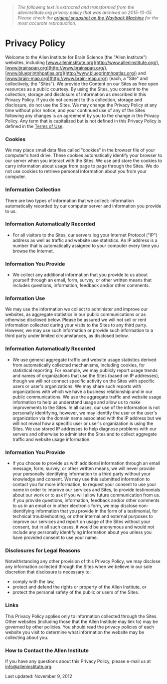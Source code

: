 > *The following text is extracted and transformed from the alleninstitute.org privacy policy that was archived on 2015-10-05. Please check the [original snapshot on the Wayback Machine](https://web.archive.org/web/20151005000417id_/http%3A//www.alleninstitute.org/privacy-policy) for the most accurate reproduction.*

# Privacy Policy

Welcome to the Allen Institute for Brain Science (the "Allen Institute") websites, including [www.alleninstitute.org](http://www.alleninstitute.org/), [www.brainspan.org](http://www.brainspan.org/), [www.blueprintnhpatlas.org](http://www.blueprintnhpatlas.org/) and [www.brain-map.org](http://www.brain-map.org/) (each, a "Site" and collectively, the "Sites"). We provide the Content on our Sites as free open resources as a public courtesy. By using the Sites, you consent to the collection, storage and disclosure of information as described in this Privacy Policy. If you do not consent to this collection, storage and disclosure, do not use the Sites. We may change the Privacy Policy at any time without prior notice, and your continued use of any of the Sites following any changes is an agreement by you to the change in the Privacy Policy. Any term that is capitalized but is not defined in this Privacy Policy is defined in the [Terms of Use](https://web.archive.org/terms-of-use).

### **Cookies**

We may place small data files called "cookies" in the browser file of your computer's hard drive. These cookies automatically identify your browser to our server when you interact with the Sites. We use and store the cookies to carry information about usage from page to page through the Sites. We do not use cookies to retrieve personal information about you from your computer.

### **Information Collection**

There are two types of information that we collect: information automatically recorded by our computer server and information you provide to us.

### **Information Automatically Recorded**

  * For all visitors to the Sites, our servers log your Internet Protocol ("IP") address as well as traffic and website use statistics. An IP address is a number that is automatically assigned to your computer every time you browse the Internet.



### **Information You Provide**

  * We collect any additional information that you provide to us about yourself through an email, form, survey, or other written means that includes questions, information, feedback and/or other comments.



### **Information Use**

We may use the information we collect to administer and improve our websites, as aggregate statistics in our public communications or as otherwise disclosed below. Please be assured we will not sell or rent information collected during your visits to the Sites to any third party. However, we may use such information or provide such information to a third party under limited circumstances, as disclosed below.

### **Information Automatically Recorded**

  * We use general aggregate traffic and website usage statistics derived from automatically collected mechanisms, including cookies, for statistical reporting. For example, we may publicly report usage trends and names of organizations that use the Sites (based on IP addresses), though we will not connect specific activity on the Sites with specific users or user's organizations. We may share such reports with organizations with which we have a business relationship and in our public communications. We use the aggregate traffic and website usage information to help us understand usage and allow us to make improvements to the Sites. In all cases, our use of the information is not personally identifying, however, we may identify the user or the user's organization via the domain name associated with the IP address but we will not reveal how a specific user or user's organization is using the Sites. We use stored IP addresses to help diagnose problems with our servers and otherwise to administer the Sites and to collect aggregate traffic and website usage information.



### **Information You Provide**

  * If you choose to provide us with additional information through an email message, form, survey, or other written means, we will never provide your personally identifying information to a third party without your knowledge and consent. We may use this submitted information to contact you for more information, to request your consent to use your name in order to improve our services and Sites, to provide testimonials about our work or to ask if you will allow future communication from us. If you provide questions, information, feedback and/or other comments to us in an email or in other electronic form, we may disclose non-identifying information that you provide in the form of a testimonial, for technical troubleshooting, or other internal and external purposes to improve our services and report on usage of the Sites without your consent, but in all such cases, it would be anonymous and would not include any personally identifying information about you unless you have provided consent to use your name.



### **Disclosures for Legal Reasons**

Notwithstanding any other provision of this Privacy Policy, we may disclose any information collected through the Sites when we believe in our sole discretion that disclosure is necessary to:

  * comply with the law,
  * protect and defend the rights or property of the Allen Institute, or
  * protect the personal safety of the public or users of the Sites.



### **Links**

This Privacy Policy applies only to information collected through the Sites. Other websites (including those that the Allen Institute may link to) may be governed by other policies. You should read the privacy policies of each website you visit to determine what information the website may be collecting about you.

### **How to Contact the Allen Institute**

If you have any questions about this Privacy Policy, please e-mail us at [info@alleninstitute.org](mailto:info@alleninstitute.org).

Last updated: November 9, 2012
